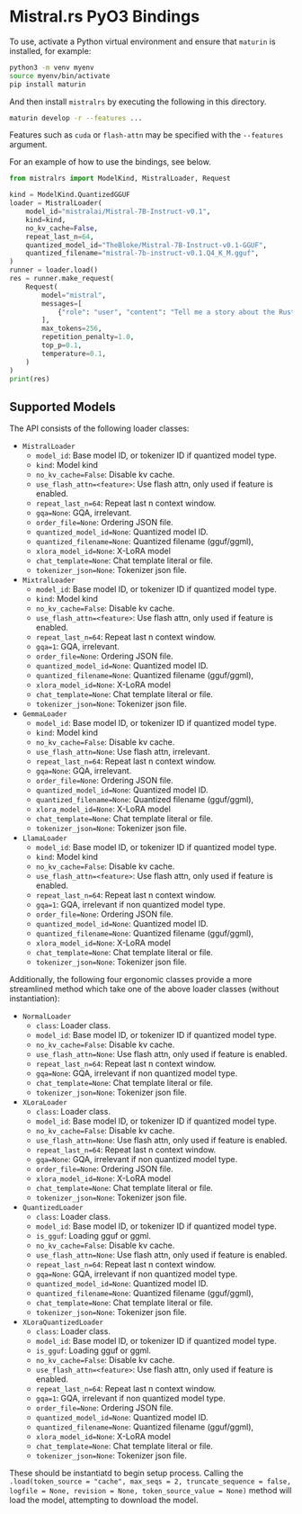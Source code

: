 # Mistral.rs PyO3 Bindings

To use, activate a Python virtual environment and ensure that `maturin` is installed, for example:

```bash
python3 -m venv myenv
source myenv/bin/activate
pip install maturin
```

And then install `mistralrs` by executing the following in this directory.

```bash
maturin develop -r --features ...
```

Features such as `cuda` or `flash-attn` may be specified with the `--features` argument.

For an example of how to use the bindings, see below.

```python
from mistralrs import ModelKind, MistralLoader, Request

kind = ModelKind.QuantizedGGUF
loader = MistralLoader(
    model_id="mistralai/Mistral-7B-Instruct-v0.1",
    kind=kind,
    no_kv_cache=False,
    repeat_last_n=64,
    quantized_model_id="TheBloke/Mistral-7B-Instruct-v0.1-GGUF",
    quantized_filename="mistral-7b-instruct-v0.1.Q4_K_M.gguf",
)
runner = loader.load()
res = runner.make_request(
    Request(
        model="mistral",
        messages=[
            {"role": "user", "content": "Tell me a story about the Rust type system."}
        ],
        max_tokens=256,
        repetition_penalty=1.0,
        top_p=0.1,
        temperature=0.1,
    )
)
print(res)
```

## Supported Models
The API consists of the following loader classes:
- `MistralLoader`
    - `model_id`: Base model ID, or tokenizer ID if quantized model type.
    - `kind`: Model kind
    - `no_kv_cache=False`: Disable kv cache.
    - `use_flash_attn=<feature>`: Use flash attn, only used if feature is enabled.
    - `repeat_last_n=64`: Repeat last n context window.
    - `gqa=None`: GQA, irrelevant.
    - `order_file=None`: Ordering JSON file.
    - `quantized_model_id=None`: Quantized model ID.
    - `quantized_filename=None`: Quantized filename (gguf/ggml),
    - `xlora_model_id=None`: X-LoRA model
    - `chat_template=None`: Chat template literal or file.
    - `tokenizer_json=None`: Tokenizer json file.
- `MixtralLoader`
    - `model_id`: Base model ID, or tokenizer ID if quantized model type.
    - `kind`: Model kind
    - `no_kv_cache=False`: Disable kv cache.
    - `use_flash_attn=<feature>`: Use flash attn, only used if feature is enabled.
    - `repeat_last_n=64`: Repeat last n context window.
    - `gqa=1`: GQA, irrelevant.
    - `order_file=None`: Ordering JSON file.
    - `quantized_model_id=None`: Quantized model ID.
    - `quantized_filename=None`: Quantized filename (gguf/ggml),
    - `xlora_model_id=None`: X-LoRA model
    - `chat_template=None`: Chat template literal or file.
    - `tokenizer_json=None`: Tokenizer json file.
- `GemmaLoader`
    - `model_id`: Base model ID, or tokenizer ID if quantized model type.
    - `kind`: Model kind
    - `no_kv_cache=False`: Disable kv cache.
    - `use_flash_attn=None`: Use flash attn, irrelevant.
    - `repeat_last_n=64`: Repeat last n context window.
    - `gqa=None`: GQA, irrelevant.
    - `order_file=None`: Ordering JSON file.
    - `quantized_model_id=None`: Quantized model ID.
    - `quantized_filename=None`: Quantized filename (gguf/ggml),
    - `xlora_model_id=None`: X-LoRA model
    - `chat_template=None`: Chat template literal or file.
    - `tokenizer_json=None`: Tokenizer json file.
- `LlamaLoader`
    - `model_id`: Base model ID, or tokenizer ID if quantized model type.
    - `kind`: Model kind
    - `no_kv_cache=False`: Disable kv cache.
    - `use_flash_attn=<feature>`: Use flash attn, only used if feature is enabled.
    - `repeat_last_n=64`: Repeat last n context window.
    - `gqa=1`: GQA, irrelevant if non quantized model type.
    - `order_file=None`: Ordering JSON file.
    - `quantized_model_id=None`: Quantized model ID.
    - `quantized_filename=None`: Quantized filename (gguf/ggml),
    - `xlora_model_id=None`: X-LoRA model
    - `chat_template=None`: Chat template literal or file.
    - `tokenizer_json=None`: Tokenizer json file.

Additionally, the following four ergonomic classes provide a more streamlined method which take one of the above loader classes (without instantiation):
- `NormalLoader`
    - `class`: Loader class.
    - `model_id`: Base model ID, or tokenizer ID if quantized model type.
    - `no_kv_cache=False`: Disable kv cache.
    - `use_flash_attn=None`: Use flash attn, only used if feature is enabled.
    - `repeat_last_n=64`: Repeat last n context window.
    - `gqa=None`: GQA, irrelevant if non quantized model type.
    - `chat_template=None`: Chat template literal or file.
    - `tokenizer_json=None`: Tokenizer json file.
- `XLoraLoader`
    - `class`: Loader class.
    - `model_id`: Base model ID, or tokenizer ID if quantized model type.
    - `no_kv_cache=False`: Disable kv cache.
    - `use_flash_attn=None`: Use flash attn, only used if feature is enabled.
    - `repeat_last_n=64`: Repeat last n context window.
    - `gqa=None`: GQA, irrelevant if non quantized model type.
    - `order_file=None`: Ordering JSON file.
    - `xlora_model_id=None`: X-LoRA model
    - `chat_template=None`: Chat template literal or file.
    - `tokenizer_json=None`: Tokenizer json file.
- `QuantizedLoader`
    - `class`: Loader class.
    - `model_id`: Base model ID, or tokenizer ID if quantized model type.
    - `is_gguf`: Loading gguf or ggml.
    - `no_kv_cache=False`: Disable kv cache.
    - `use_flash_attn=None`: Use flash attn, only used if feature is enabled.
    - `repeat_last_n=64`: Repeat last n context window.
    - `gqa=None`: GQA, irrelevant if non quantized model type.
    - `quantized_model_id=None`: Quantized model ID.
    - `quantized_filename=None`: Quantized filename (gguf/ggml),
    - `chat_template=None`: Chat template literal or file.
    - `tokenizer_json=None`: Tokenizer json file.
- `XLoraQuantizedLoader`
    - `class`: Loader class.
    - `model_id`: Base model ID, or tokenizer ID if quantized model type.
    - `is_gguf`: Loading gguf or ggml.
    - `no_kv_cache=False`: Disable kv cache.
    - `use_flash_attn=<feature>`: Use flash attn, only used if feature is enabled.
    - `repeat_last_n=64`: Repeat last n context window.
    - `gqa=1`: GQA, irrelevant if non quantized model type.
    - `order_file=None`: Ordering JSON file.
    - `quantized_model_id=None`: Quantized model ID.
    - `quantized_filename=None`: Quantized filename (gguf/ggml),
    - `xlora_model_id=None`: X-LoRA model
    - `chat_template=None`: Chat template literal or file.
    - `tokenizer_json=None`: Tokenizer json file.

These should be instantiatd to begin setup process. Calling the `.load(token_source = "cache", max_seqs = 2, truncate_sequence = false, logfile = None, revision = None, token_source_value = None)` method will load the model, attempting to download the model.